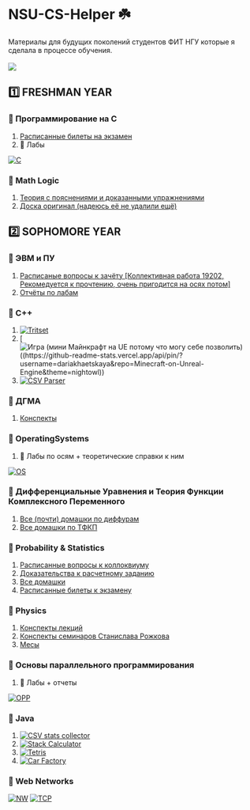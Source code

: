 # NSU-CS-Helper ☘️

Материалы для будущих поколений студентов ФИТ НГУ которые я сделала в процессе обучения.
<br><br>
![](https://media4.giphy.com/media/12TRDjyx9jI5Fe/giphy.gif?cid=ecf05e47gl7mtbj6vlity5j0zkijr60hkvbdsifxpo9mtuws&rid=giphy.gif&ct=g)

## 1️⃣ FRESHMAN YEAR

### 🌱 Программирование на С

1. [Расписанные билеты на экзамен](https://www.notion.so/reyfry/ffc28e5ee2ed47078d5430c556c9981a)
2. 📗 Лабы 

[![C](https://github-readme-stats.vercel.app/api/pin/?username=dariakhaetskaya&repo=Freshman-Year-C-Labs&theme=nightowl)](https://github.com/dariakhaetskaya/Freshman-Year-C-Labs)

### 🌱 Math Logic
1. [Теория с пояснениями и доказанными упражнениями](https://github.com/dariakhaetskaya/NSU-CS-Helper/tree/main/Math%20Logic)
2. [Доска оригинал (надеюсь её не удалили ещё)](https://miro.com/app/board/o9J_krWL2u4=/)

## 2️⃣ SOPHOMORE YEAR

### 🌱 ЭВМ и ПУ
1. [Расписаные вопросы к зачёту [Коллективная работа 19202, Рекомедуется к прочтению, очень пригодится на осях потом]](https://github.com/dariakhaetskaya/NSU-CS-Helper/blob/main/%D0%AD%D0%92%D0%9C/evm%20dlya%20loxov.pdf)
2. [Отчёты по лабам](https://github.com/dariakhaetskaya/NSU-CS-Helper/tree/main/%D0%AD%D0%92%D0%9C/%D0%9B%D0%B0%D0%B1%D1%8B)

### 🌱 C++
1. [![Tritset](https://github-readme-stats.vercel.app/api/pin/?username=dariakhaetskaya&repo=Tritset&theme=nightowl)](https://github.com/dariakhaetskaya/Tritset)
2. [![Игра (мини Майнкрафт на UE потому что могу себе позволить)((https://github-readme-stats.vercel.app/api/pin/?username=dariakhaetskaya&repo=Minecraft-on-Unreal-Engine&theme=nightowl))](https://github.com/dariakhaetskaya/Minecraft-on-Unreal-Engine)
3. [![CSV Parser](https://github-readme-stats.vercel.app/api/pin/?username=dariakhaetskaya&repo=CSVparser&theme=nightowl)](https://github.com/dariakhaetskaya/CSVparser)

### 🌱 ДГМА
1. [Конспекты](https://drive.google.com/drive/folders/1BOSUqqDNEvWsap33VMjSxE-5ce-gUWvB?usp=sharing)

### 🌱 OperatingSystems
1. 📗 Лабы по осям + теоретические справки к ним

[![OS](https://github-readme-stats.vercel.app/api/pin/?username=dariakhaetskaya&repo=OperatingSystems&theme=nightowl)](https://github.com/dariakhaetskaya/OperatingSystems)

### 🌱 Дифференциальные Уравнения и Теория Функции Комплексного Переменного
1. [Все (почти) домашки по диффурам](https://github.com/dariakhaetskaya/NSU-CS-Helper/blob/main/%D0%94%D0%A3%20%D0%B8%20%D0%A2%D0%A4%D0%9A%D0%9F/%D0%94%D0%B8%D1%84%D1%84%D1%83%D1%80%D1%8B.pdf)
2. [Все домашки по ТФКП](https://github.com/dariakhaetskaya/NSU-CS-Helper/blob/main/%D0%94%D0%A3%20%D0%B8%20%D0%A2%D0%A4%D0%9A%D0%9F/%D0%A2%D0%A4%D0%9A%D0%9F.pdf)

### 🌱 Probability & Statistics
1. [Расписанные вопросы к коллоквиуму](https://github.com/dariakhaetskaya/NSU-CS-Helper/blob/main/Probability%26Statistics/%D0%9A%D0%BE%D0%BB%D0%BB%D0%BE%D0%BA%201.pdf)
2. [Доказательства к расчетному заданию](https://github.com/dariakhaetskaya/NSU-CS-Helper/blob/main/Probability%26Statistics/%D0%B4%D0%BE%D0%BA%D0%B0%D0%B7%D0%B0%D1%82%D0%B5%D0%BB%D1%8C%D1%81%D1%82%D0%B2%D0%B0%20%D0%BF%D0%BE%20%D1%80%D0%B0%D1%81%D1%87%D1%91%D1%82%D0%BA%D0%B5.pdf)
3. [Все домашки](https://github.com/dariakhaetskaya/NSU-CS-Helper/tree/main/Probability%26Statistics/HW)
4. [Расписанные билеты к экзамену](https://github.com/dariakhaetskaya/NSU-CS-Helper/blob/main/Probability%26Statistics/Exam/Readme.md)

### 🌱 Physics
1. [Конспекты лекций](https://github.com/dariakhaetskaya/NSU-CS-Helper/blob/main/Physics/Physics%20Lectures_organized.pdf)
2. [Конспекты семинаров Станислава Рожкова](https://github.com/dariakhaetskaya/NSU-CS-Helper/blob/main/Physics/Physics%20Seminars%20Notes.pdf)
3. [Месы](https://github.com/dariakhaetskaya/NSU-CS-Helper/blob/main/Physics/%D0%BC%D0%B5%D1%81%D1%8B.pdf)

### 🌱 Основы параллельного программирования
1. 📗 Лабы + отчеты

[![OPP](https://github-readme-stats.vercel.app/api/pin/?username=dariakhaetskaya&repo=Parallel-Programming&theme=nightowl)](https://github.com/dariakhaetskaya/Parallel-Programming)


### 🌱 Java
1. [![CSV stats collector](https://github-readme-stats.vercel.app/api/pin/?username=dariakhaetskaya&repo=CSV-stats-collector&theme=nightowl)](https://github.com/dariakhaetskaya/CSV-stats-collector)
2. [![Stack Calculator](https://github-readme-stats.vercel.app/api/pin/?username=dariakhaetskaya&repo=StackCalculator&theme=nightowl)](https://github.com/dariakhaetskaya/StackCalculator)
3. [![Tetris](https://github-readme-stats.vercel.app/api/pin/?username=dariakhaetskaya&repo=Tetris&theme=nightowl)](https://github.com/dariakhaetskaya/Tetris)
4. [![Car Factory](https://github-readme-stats.vercel.app/api/pin/?username=dariakhaetskaya&repo=CarFactory&theme=nightowl)](https://github.com/dariakhaetskaya/Tetris)

### 🌱 Web Networks
[![NW](https://github-readme-stats.vercel.app/api/pin/?username=dariakhaetskaya&repo=NetWorksNSU&theme=nightowl)](https://github.com/dariakhaetskaya/NetWorksNSU)
[![TCP](https://github-readme-stats.vercel.app/api/pin/?username=dariakhaetskaya&repo=TCPOverUDP&theme=nightowl)](https://github.com/dariakhaetskaya/TCPOverUDP)

